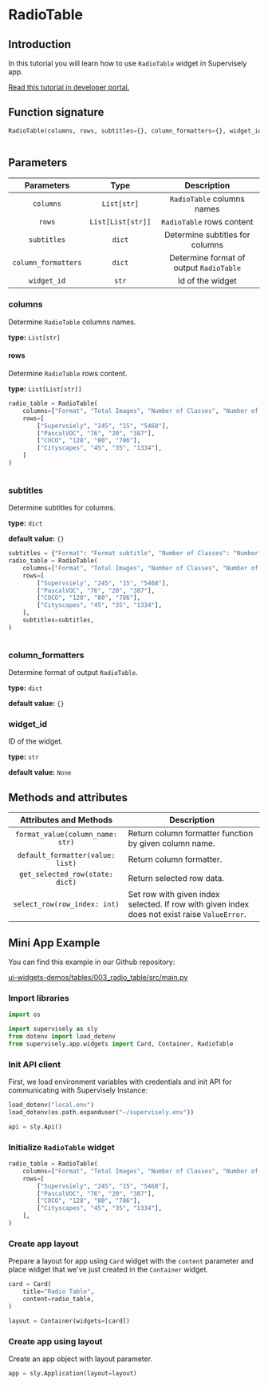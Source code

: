# RadioTable

## Introduction

In this tutorial you will learn how to use `RadioTable` widget in Supervisely app.

[Read this tutorial in developer portal.](https://developer.supervise.ly/app-development/apps-with-gui/radiotable)

## Function signature

```python
RadioTable(columns, rows, subtitles={}, column_formatters={}, widget_id=None)
```

<figure><img src="https://user-images.githubusercontent.com/120389559/218065127-20f844dc-09f0-4a9a-a140-6bd3c10e1991.png" alt=""><figcaption></figcaption></figure>

## Parameters

|      Parameters     |        Type       |               Description               |
| :-----------------: | :---------------: | :-------------------------------------: |
|      `columns`      |    `List[str]`    |        `RadioTable` columns names       |
|        `rows`       | `List[List[str]]` |        `RadioTable` rows content        |
|     `subtitles`     |       `dict`      |     Determine subtitles for columns     |
| `column_formatters` |       `dict`      | Determine format of output `RadioTable` |
|     `widget_id`     |       `str`       |             Id of the widget            |

### columns

Determine `RadioTable` columns names.

**type:** `List[str]`

#### rows

Determine `RadioTable` rows content.

**type:** `List[List[str]]`

```python
radio_table = RadioTable(
    columns=["Format", "Total Images", "Number of Classes", "Number of Objects"],
    rows=[
        ["Supervsiely", "245", "15", "5468"],
        ["PascalVOC", "76", "20", "387"],
        ["COCO", "128", "80", "786"],
        ["Cityscapes", "45", "35", "1334"],
    ]
)
```

<figure><img src="https://user-images.githubusercontent.com/120389559/218065127-20f844dc-09f0-4a9a-a140-6bd3c10e1991.png" alt=""><figcaption></figcaption></figure>

### subtitles

Determine subtitles for columns.

**type:** `dict`

**default value:** `{}`

```python
subtitles = {"Format": "Format subtitle", "Number of Classes": "Number of Classes subtitle"}
radio_table = RadioTable(
    columns=["Format", "Total Images", "Number of Classes", "Number of Objects"],
    rows=[
        ["Supervsiely", "245", "15", "5468"],
        ["PascalVOC", "76", "20", "387"],
        ["COCO", "128", "80", "786"],
        ["Cityscapes", "45", "35", "1334"],
    ],
    subtitles=subtitles,
)
```

<figure><img src="https://user-images.githubusercontent.com/120389559/218070385-8af00847-d258-4b73-84a2-3f3515c1039c.png" alt=""><figcaption></figcaption></figure>

### column\_formatters

Determine format of output `RadioTable`.

**type:** `dict`

**default value:** `{}`

### widget\_id

ID of the widget.

**type:** `str`

**default value:** `None`

## Methods and attributes

|      Attributes and Methods      | Description                                                                                   |
| :------------------------------: | --------------------------------------------------------------------------------------------- |
| `format_value(column_name: str)` | Return column formatter function by given column name.                                        |
| `default_formatter(value: list)` | Return column formatter.                                                                      |
|  `get_selected_row(state: dict)` | Return selected row data.                                                                     |
|   `select_row(row_index: int)`   | Set row with given index selected. If row with given index does not exist raise `ValueError`. |

## Mini App Example

You can find this example in our Github repository:

[ui-widgets-demos/tables/003\_radio\_table/src/main.py](https://github.com/supervisely-ecosystem/ui-widgets-demos/blob/master/tables/003\_radio\_table/src/main.py)

### Import libraries

```python
import os

import supervisely as sly
from dotenv import load_dotenv
from supervisely.app.widgets import Card, Container, RadioTable
```

### Init API client

First, we load environment variables with credentials and init API for communicating with Supervisely Instance:

```python
load_dotenv("local.env")
load_dotenv(os.path.expanduser("~/supervisely.env"))

api = sly.Api()
```

### Initialize `RadioTable` widget

```python
radio_table = RadioTable(
    columns=["Format", "Total Images", "Number of Classes", "Number of Objects"],
    rows=[
        ["Supervsiely", "245", "15", "5468"],
        ["PascalVOC", "76", "20", "387"],
        ["COCO", "128", "80", "786"],
        ["Cityscapes", "45", "35", "1334"],
    ],
)
```

### Create app layout

Prepare a layout for app using `Card` widget with the `content` parameter and place widget that we've just created in the `Container` widget.

```python
card = Card(
    title="Radio Table",
    content=radio_table,
)

layout = Container(widgets=[card])
```

### Create app using layout

Create an app object with layout parameter.

```python
app = sly.Application(layout=layout)
```

<figure><img src="https://user-images.githubusercontent.com/120389559/218076702-49568654-4161-45b7-b87c-91281e08363b.png" alt=""><figcaption></figcaption></figure>
